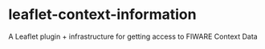 # leaflet-context-information
A Leaflet plugin + infrastructure for getting access to FIWARE Context Data 
